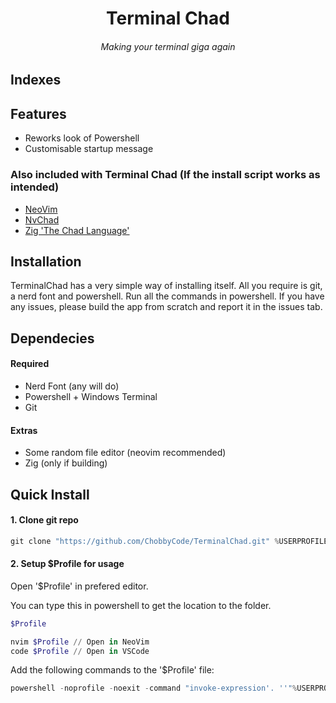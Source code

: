 <h1 align="center">Terminal Chad</h1>
<h6 align="center">Making your terminal giga again</h6>

## Indexes 

## Features

- Reworks look of Powershell
- Customisable startup message

### Also included with Terminal Chad (If the install script works as intended)
- [NeoVim](https://neovim.io)
- [NvChad](https://nvchad.com)
- [Zig 'The Chad Language'](https://ziglang.org)

## Installation

TerminalChad has a very simple way of installing itself. All you require is git, a nerd font and powershell. Run all the commands in powershell. If you have any issues, please build the app from scratch and report it in the issues tab.

## Dependecies

#### Required
- Nerd Font (any will do)
- Powershell + Windows Terminal
- Git

#### Extras
- Some random file editor (neovim recommended)
- Zig (only if building)

## Quick Install

#### 1. Clone git repo

```powershell
git clone "https://github.com/ChobbyCode/TerminalChad.git" %USERPROFILE%/appdata/roaming/TerminalChad/ --depth 1
```

#### 2. Setup $Profile for usage 

Open '$Profile' in prefered editor.

You can type this in powershell to get the location to the folder.
```powershell
$Profile
```
```powershell
nvim $Profile // Open in NeoVim
code $Profile // Open in VSCode
```

Add the following commands to the '$Profile' file:
```powershell
powershell -noprofile -noexit -command "invoke-expression'. ''"%USERPROFILE%/appdata/roaming/TerminalChad/profile.ps1"''' "
```

